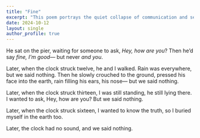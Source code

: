 ```yaml
---
title: "Fine"
excerpt: "This poem portrays the quiet collapse of communication and self between two people, where time and silence merge until both dissolve into the same wordless stillness."
date: 2024-10-12
layout: single
author_profile: true
---
```


He sat on the pier,
waiting for someone to ask, _Hey, how are you_?
Then he’d say _fine, I’m good_—
but never _and you_.

Later, when the clock struck twelve,
he and I walked.
Rain was everywhere,
but we said nothing.
Then he slowly crouched to the ground,
pressed his face into the earth,
rain filling his ears, his nose—
but we said nothing.

Later, when the clock struck thirteen,
I was still standing, he still lying there.
I wanted to ask, Hey, how are you?
But we said nothing.

Later, when the clock struck sixteen,
I wanted to know the truth,
so I buried myself in the earth too.

Later,
the clock had no sound,
and we said nothing.
